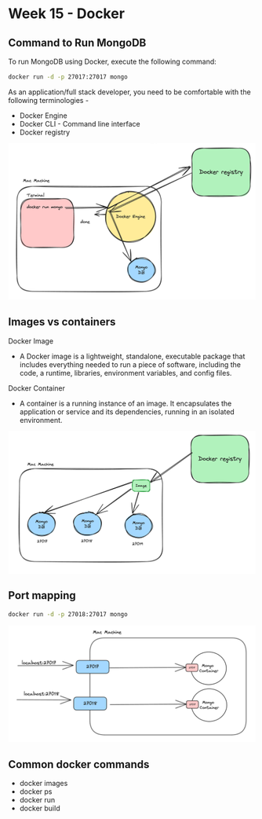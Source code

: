 # Week 15 - Docker

## Command to Run MongoDB

To run MongoDB using Docker, execute the following command:

```bash
docker run -d -p 27017:27017 mongo
```

As an application/full stack developer, you need to be comfortable with the following terminologies -


- Docker Engine
- Docker CLI - Command line interface
- Docker registry

![alt text](img/image-1.png)

## Images vs containers
Docker Image
- A Docker image is a lightweight, standalone, executable package that includes everything needed to run a piece of software, including the code, a runtime, libraries, environment variables, and config files.

 
Docker Container
- A container is a running instance of an image. It encapsulates the application or service and its dependencies, running in an isolated environment.

![alt text](img/image.png)

## Port mapping

```bash
docker run -d -p 27018:27017 mongo
```
![alt text](img/image-2.png)

## Common docker commands
- docker images
- docker ps
- docker run
- docker build
